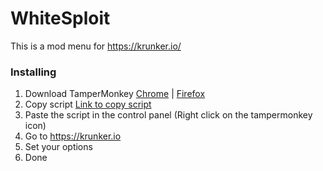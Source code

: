 # WhiteSploit
This is a mod menu for https://krunker.io/

### Installing 
1. Download TamperMonkey [Chrome](https://chrome.google.com/webstore/detail/tampermonkey/dhdgffkkebhmkfjojejmpbldmpobfkfo?hl=pl) | [Firefox](https://addons.mozilla.org/pl/firefox/addon/tampermonkey/)
2. Copy script [Link to copy script](https://raw.githubusercontent.com/Sn8ow/WhiteSploit/main/WhiteSploit1.0.txt)
3. Paste the script in the control panel (Right click on the tampermonkey icon)
4. Go to https://krunker.io
5. Set your options
6. Done

